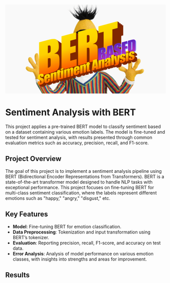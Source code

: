 ![bert](bertGIT.png)
# Sentiment Analysis with BERT
This project applies a pre-trained BERT model to classify sentiment based on a dataset containing various emotion labels. The model is fine-tuned and tested for sentiment analysis, with results presented through common evaluation metrics such as accuracy, precision, recall, and F1-score.

## Project Overview
The goal of this project is to implement a sentiment analysis pipeline using BERT (Bidirectional Encoder Representations from Transformers). BERT is a state-of-the-art transformer model designed to handle NLP tasks with exceptional performance. This project focuses on fine-tuning BERT for multi-class sentiment classification, where the labels represent different emotions such as "happy," "angry," "disgust," etc.

## Key Features
  - __Model__: Fine-tuning BERT for emotion classification.
  - __Data Preprocessing__: Tokenization and input transformation using BERT’s tokenizer.
  - __Evaluation__: Reporting precision, recall, F1-score, and accuracy on test data.
  - __Error Analysis__: Analysis of model performance on various emotion classes, with insights into strengths and areas for improvement.

## Results
